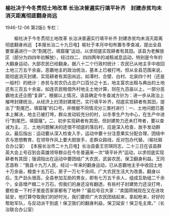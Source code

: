 ### 榆社决于今冬贯彻土地改革  长治决普遍实行填平补齐　封建赤贫均未消灭距离彻底翻身尚远

1946-12-06
第2版()
专栏：

　　榆社决于今冬贯彻土地改革
    长治决普遍实行填平补齐
    封建赤贫均未消灭距离彻底翻身尚远
    【本报长治二十九日电】榆社于本月中旬布置冬季查减，提出全县要普遍进行一次“割尾巴，填窟窿”运动，以求彻底实现耕者有其田。该县为老解放区（部分为四四年初解放），经过四二、四四两年的减租减息运动，特别是今年的大翻身运动，大部农民已经翻身。据八十二个行政村统计：农民已从地主手中收回土地三万五千余亩，恶霸地主的政治统治，基本上已被打垮。但从全县范围来说，距彻底消灭封建、实现耕者有其田尚远，如潭村、合壁、白村、北泉四个村（还是一般村）的统计：赤贫与贫农仍占总户口百分之十五，地主富农出租与典出的土地还有三百五十余亩，如连农民租佃外村地主土地计算，则在九百亩以上，一部分恶霸地主还企图“复辟”。根据以上情况，该县确定今冬查减方针为：进一步从政治上摧垮封建统治，从经济上扫清封建尾巴，实行填平补齐，彻底实现耕者有其田，提出了“割尾巴，填窟窿”的口号。并根据不同情况分三类村进行：一、土地问题已基本上解决，地主已被打垮，群众发动较充分的村，以冬季生产为中心，在生产中进行“割尾巴，填窟窿”。二、初步实现耕者有其田，但封建势力还未打垮者，要以查减为主。三、土地问题解决的还很不彻底的落后村，应是深入检查，放手发动群众。最后指出：运动要从深入检查入手，运动中要十分注意果实分配合理，团结中农与思想教育，在领导作风上要大胆放手，走群众路线，反对包办代替。（榆社联合办公室）
    【本报长治市二十九日电】长治县委王宗琪同志，二十三日在该县群英大会上号召到会英雄领导群众在今冬普遍来一次“填平补齐”运动，以求彻底实现耕者有其田；强调指出在运动中要团结广大农民，武装农民，保卫翻身利益。王同志首称：“我县十九万人民，经过一年来的翻身运动，已从恶霸地主手中收回土地十万余亩，粮食十五万石，房子一万七千余间，广大农民生活大为改善。翻身以后，生产劲头很高，全县参加互助的男女，即有七万五千余人，组成互助组二千余个，全县增产粮二十万石，但我们的身还没有翻透，有些村子封建势力还没打垮，要检查一下村子里是否家家都有了地种？”最后号召大家：“卖国蒋贼现在又在进攻延安，他打算夺取我们的好时光，我们要把广大农民团结起来，拿起枪来，好好的帮助军队，与反动派干到底！保卫我们的翻身利益，保卫延安！保卫毛主席。”（长治联合办公室）

